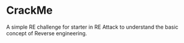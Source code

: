 # CrackMe
A simple RE challenge for starter in RE Attack to understand the basic concept of Reverse engineering.
